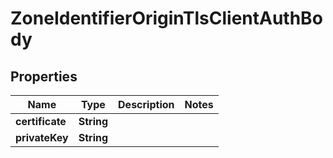 # ZoneIdentifierOriginTlsClientAuthBody

## Properties
Name | Type | Description | Notes
------------ | ------------- | ------------- | -------------
**certificate** | **String** |  | 
**privateKey** | **String** |  | 

